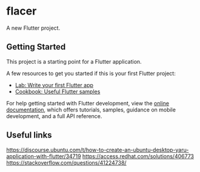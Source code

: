 # flacer

A new Flutter project.

## Getting Started

This project is a starting point for a Flutter application.

A few resources to get you started if this is your first Flutter project:

- [Lab: Write your first Flutter app](https://docs.flutter.dev/get-started/codelab)
- [Cookbook: Useful Flutter samples](https://docs.flutter.dev/cookbook)

For help getting started with Flutter development, view the
[online documentation](https://docs.flutter.dev/), which offers tutorials,
samples, guidance on mobile development, and a full API reference.

## Useful links

https://discourse.ubuntu.com/t/how-to-create-an-ubuntu-desktop-yaru-application-with-flutter/34719
https://access.redhat.com/solutions/406773
https://stackoverflow.com/questions/41224738/